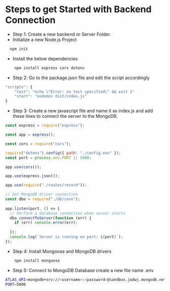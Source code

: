 # Steps to get Started with Backend Connection 

- Step 1: Create a new backend or Server Folder.
- Initialize a new Node.js Project
```sh
  npm init
```
- Install the below dependencies

```sh
    npm install express cors dotenv
```
- Step 2: Go to the package.json file and edit the script accordingly

```javascript
"scripts": {
    "test": "echo \"Error: no test specified\" && exit 1"
    "start": "nodemon dist/index.js"
}
```
- Step 3: Create a new javascript file and name it as index.js and add these lines to connect the server to the MongoDB.


```javascript
const express = require("express");

const app = express();

const cors = require("cors");

require("dotenv").config({ path: "./config.env" });
const port = process.env.PORT || 5000;

app.use(cors());

app.use(express.json());

app.use(require("./routes/record"));

// Get MongoDB driver connection
const dbo = require("./db/conn");
 
app.listen(port, () => {
  // Perform a database connection when server starts
  dbo.connectToServer(function (err) {
    if (err) console.error(err);
 
  });
  console.log(`Server is running on port: ${port}`);
});
```

- Step 4: Install Mongoose and MongoDB drivers

```sh
    npm install mongoose
```
- Step 5: Connect to MongoDB Database
create a new file name .env

```sh
ATLAS_URI=mongodb+srv://<username>:<password>@sandbox.jadwj.mongodb.net/employees?retryWrites=true&w=majority
PORT=5000
```
